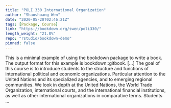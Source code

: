 ```yaml
---
title: "POLI 330 International Organization"
author: "Shaoshuang Wen"
date: "2020-05-20T02:46:21Z"
tags: [Package, Course]
link: "https://bookdown.org/swen/poli330/"
length_weight: "21.8%"
repo: "rstudio/bookdown-demo"
pinned: false
---
```


This is a minimal example of using the bookdown package to write a book. The output format for this example is bookdown::gitbook. [...] The goal of this course is to introduce students to the structure and functions of international political and economic organizations. Particular attention to the United Nations and its specialized agencies, and to emerging regional communities. We look in depth at the United Nations, the World Trade Organization, international courts, and the international financial institutions, as well as other international organizations in comparative terms. Students ...
